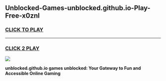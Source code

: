 
## Unblocked-Games-unblocked.github.io-Play-Free-x0znl
<h3>
<a href="https://premium76.site?title=unblocked.github.io&ref=23A">CLICK TO PLAY</a></h3>
<hr>

<h3>
<a href="https://premium76.site?title=unblocked.github.io&ref=23A">CLICK 2 PLAY</a>
  
</h3>

<a href="https://premium76.site?title=unblocked.github.io&ref=23A"><img src="https://clearcache.store/games.png"></a>


**unblocked.github.io games unblocked: Your Gateway to Fun and Accessible Online Gaming**
